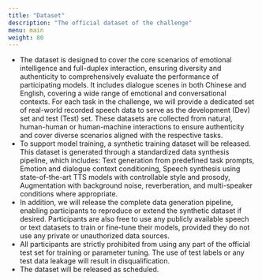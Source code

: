```yaml
---
title: "Dataset"
description: "The official dataset of the challenge"
menu: main
weight: 80
---
```


- The dataset is designed to cover the core scenarios of emotional intelligence and full-duplex interaction, ensuring diversity and authenticity to comprehensively evaluate the performance of participating models. It includes dialogue scenes in both Chinese and English, covering a wide range of emotional and conversational contexts. For each task in the challenge, we will provide a dedicated set of real-world recorded speech data to serve as the development (Dev) set and test (Test) set. These datasets are collected from natural, human-human or human-machine interactions to ensure authenticity and cover diverse scenarios aligned with the respective tasks.
- To support model training, a synthetic training dataset will be released. This dataset is generated through a standardized data synthesis pipeline, which includes: Text generation from predefined task prompts, Emotion and dialogue context conditioning, Speech synthesis using state-of-the-art TTS models with controllable style and prosody, Augmentation with background noise, reverberation, and multi-speaker conditions where appropriate.
- In addition, we will release the complete data generation pipeline, enabling participants to reproduce or extend the synthetic dataset if desired. Participants are also free to use any publicly available speech or text datasets to train or fine-tune their models, provided they do not use any private or unauthorized data sources.
- All participants are strictly prohibited from using any part of the official test set for training or parameter tuning. The use of test labels or any test data leakage will result in disqualification.
- The dataset will be released as scheduled.